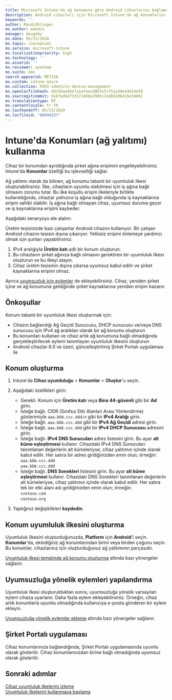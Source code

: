 ```yaml
---
title: Microsoft Intune'da ağ konumuna göre Android cihazlarını bağlama - Azure | Microsoft Docs
description: Android cihazları için Microsoft Intune'da ağ konumlarını oluşturun veya yapılandırın. Cihazları bulundukları ağ konumuna göre uyumsuz olarak işaretleyebilirsiniz. Cihaz ağ konumunun dışına çıkarsa, şirket kaynaklarına erişimi engelleyebilirsiniz.
keywords: ''
author: MandiOhlinger
ms.author: mandia
manager: dougeby
ms.date: 05/21/2018
ms.topic: conceptual
ms.service: microsoft-intune
ms.localizationpriority: high
ms.technology: ''
ms.assetid: ''
ms.reviewer: ayesham
ms.suite: ems
search.appverid: MET150
ms.custom: intune-azure
ms.collection: M365-identity-device-management
ms.openlocfilehash: ddc58aed6e7a1efaecd8b7e7cf51a39e43d14e58
ms.sourcegitcommit: 916fed64f3d173498a2905c7ed8d2d6416e34061
ms.translationtype: MT
ms.contentlocale: tr-TR
ms.lasthandoff: 05/23/2019
ms.locfileid: "66044337"
---
```

# <a name="use-locations-network-fence-in-intune"></a>Intune'da Konumları (ağ yalıtımı) kullanma

Cihaz bir konumdan ayrıldığında şirket ağına erişimini engelleyebilirsiniz. Intune'da **Konumlar** özelliği bu işlevselliği sağlar. 

Ağ yalıtımı olarak da bilinen, ağ konumu tabanlı bir uyumluluk ilkesi oluşturabilirsiniz. İlke, cihazların uyumlu olabilmesi için iş ağına bağlı olmasını zorunlu tutar. Bu ilke koşullu erişim ilkeleriyle birlikte kullanıldığında, cihazlar *yalnızca* iş ağına bağlı olduğunda iş kaynaklarına erişim sahibi olabilir. İş ağına bağlı olmayan cihaz, uyumsuz duruma geçer ve iş kaynaklarına erişimi kaybeder.

Aşağıdaki senaryoyu ele alalım:

Üretim tesisinizde bazı çalışanlar Android cihazını kullanıyor. Bir çalışan Android cihazını tesisin dışına çıkarıyor. Yetkisiz erişimi önlemeye yardımcı olmak için şunları yapabilirsiniz:

1. IPv4 aralığıyla **Üretim katı** adlı bir konum oluşturun.
2. Bu cihazların şirket ağınıza bağlı olmasını gerektiren bir uyumluluk ilkesi oluşturun ve bu ilkeyi atayın.
3. Cihaz üretim tesisinin dışına çıkarsa uyumsuz kabul edilir ve şirket kaynaklarına erişimi olmaz.

Ayrıca [uyumsuzluk için eylemler](#configure-the-actions-for-noncompliance) de ekleyebilirsiniz. Cihaz, yeniden şirket içine ve ağ konumuna geldiğinde şirket kaynaklarına yeniden erişim kazanır.

## <a name="prerequisites"></a>Önkoşullar

Konum tabanlı bir uyumluluk ilkesi oluşturmak için:

- Cihazın bağlandığı Ağ Geçidi Sunucusu, DHCP sunucusu ve/veya DNS sunucusu için IPv4 ağ aralıkları olarak bir ağ konumu oluşturun
- Bu konumları kullanan ve cihaz artık ağ konumuna bağlı olmadığında gerçekleştirilecek eylemi tanımlayan uyumluluk ilkesini oluşturun
- Android cihazlar 6.0 ve üzeri, güncelleştirilmiş Şirket Portalı uygulaması ile

## <a name="create-a-location"></a>Konum oluşturma

1. Intune'da **Cihaz uyumluluğu** > **Konumlar** > **Oluştur**'u seçin.

2. Aşağıdaki özellikleri girin:  

   - Gerekli. Konum için **Üretim katı** veya **Bina 44-güvenli** gibi bir **Ad** girin.
   - İsteğe bağlı. CIDR (Sınıfsız Etki Alanları Arası Yönlendirme) gösterimiyle `aaa.bbb.ccc.ddd/n` gibi bir **IPv4 Aralığı** girin.
   - İsteğe bağlı. `aaa.bbb.ccc.ddd` gibi bir **IPv4 Ağ Geçidi** adresi girin.
   - İsteğe bağlı. `aaa.bbb.ccc.ddd` gibi bir **IPv4 DHCP Sunucusu** adresini girin.
   - İsteğe bağlı. **IPv4 DNS Sunucuları** adres listesini girin. Bu ayar **alt küme eşleştirmesi** kullanır. Cihazdaki IPv4 DNS Sunucuları tanımlanan değerlerin alt kümeleriyse, cihaz yalıtımın içinde olarak kabul edilir. Her satıra bir adres girdiğinizden emin olun; örneğin:  
     `aaa.bbb.ccc.ddd`  
     `aaa.bbb.ccc.ddd`
   - İsteğe bağlı. **DNS Sonekleri** listesini girin. Bu ayar **alt küme eşleştirmesi** kullanır. Cihazdaki DNS Sonekleri tanımlanan değerlerin alt kümeleriyse, cihaz yalıtımın içinde olarak kabul edilir. Her satıra tek bir etki alanı adı girdiğinizden emin olun; örneğin:  
     `contoso.com`  
     `contoso.org`

3. Yaptığınız değişiklikleri **kaydedin**.

## <a name="create-the-location-compliance-policy"></a>Konum uyumluluk ilkesini oluşturma

Uyumluluk ilkesini oluşturduğunuzda, **Platform** için **Android**'i seçin. **Konumlar**'da, eklediğiniz ağ konumlarından birini veya birden çoğunu seçin. Bu konumlar, cihazlarınız için oluşturduğunuz ağ yalıtımının parçasıdır.

[Uyumluluk ilkesi temelinde ağ konumu oluşturma](compliance-policy-create-android.md#locations) altında bazı yönergeler sağlanır.

## <a name="configure-the-actions-for-noncompliance"></a>Uyumsuzluğa yönelik eylemleri yapılandırma

Uyumluluk ilkesi oluşturulduktan sonra, uyumsuzluğa yönelik varsayılan eylem cihaza uyarlanır. Daha fazla eylem ekleyebilirsiniz. Örneğin, cihaz artık konumlarla uyumlu olmadığında kullanıcıya e-posta gönderen bir eylem ekleyin.

[Uyumsuzluğa yönelik eylemler ekleme](actions-for-noncompliance.md) altında bazı yönergeler sağlanır.

## <a name="company-portal-app"></a>Şirket Portalı uygulaması

Cihaz konumlarınıza bağlandığında, Şirket Portalı uygulamasında uyumlu olarak gösterilir. Cihaz konumlarınızdan birine bağlı olmadığında uyumsuz olarak gösterilir.

## <a name="next-steps"></a>Sonraki adımlar
[Cihaz uyumluluk ilkelerini izleme](compliance-policy-monitor.md)  
[Uyumluluk ilkelerini kullanmaya başlama](device-compliance-get-started.md)
